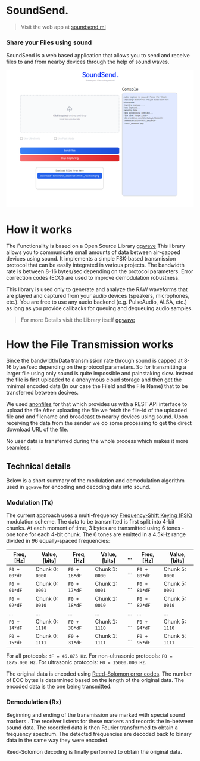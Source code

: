 
# SoundSend.

> Visit the web app at [soundsend.ml](https://www.soundsend.ml/)

### Share your Files using sound

SoundSend is a web based application that allows you to send and receive files to and from nearby devices through the help of sound waves.

![enter image description here](https://raw.githubusercontent.com/imsudip/sound_send_web/main/images/screengrab.png)
# How it  works
The Functionality is based on a Open Source Library [ggwave](https://github.com/ggerganov/ggwave)
This library allows you to communicate small amounts of data between air-gapped devices using sound. It implements a simple FSK-based transmission protocol that can be easily integrated in various projects. The bandwidth rate is between 8-16 bytes/sec depending on the protocol parameters. Error correction codes (ECC) are used to improve demodulation robustness.

This library is used only to generate and analyze the RAW waveforms that are played and captured from your audio devices (speakers, microphones, etc.). You are free to use any audio backend (e.g. PulseAudio, ALSA, etc.) as long as you provide callbacks for queuing and dequeuing audio samples.

> For more Details visit the Library itself
> [ggwave](https://github.com/ggerganov/ggwave)
# How the File Transmission works
Since the bandwidth/Data transmission rate through sound is capped at 8-16 bytes/sec depending on the protocol parameters. So for transmitting a larger file using only sound is quite impossible and painstaking slow. Instead the file is first uploaded to a anonymous cloud storage and then get the minimal encoded data (In our case the FileId and the File Name) that to be transferred between decives. 

We used [anonfiles](https://anonfiles.com/) for that which provides us with a REST API interface to upload the file.After uploading the file we fetch the file-id of the uploaded file and and filename and broadcast to nearby devices using sound. Upon receiving the data from the sender we do some processing to get the direct download URL of the file.

No user data is transferred during the whole process which makes it more seamless.
## Technical details

Below is a short summary of the modulation and demodulation algorithm used in `ggwave` for encoding and decoding data into sound.

### Modulation (Tx)

The current approach uses a multi-frequency [Frequency-Shift Keying (FSK)](https://en.wikipedia.org/wiki/Frequency-shift_keying) modulation scheme. The data to be transmitted is first split into 4-bit chunks. At each moment of time, 3 bytes are transmitted using 6 tones - one tone for each 4-bit chunk. The 6 tones are emitted in a 4.5kHz range divided in 96 equally-spaced frequencies:

| Freq, [Hz]   | Value, [bits]   | Freq, [Hz]   | Value, [bits]   | ... | Freq, [Hz]   | Value, [bits]   |
| ------------ | --------------- | ------------ | --------------- | --- | ------------ | --------------- |
| `F0 + 00*dF` | Chunk 0: `0000` | `F0 + 16*dF` | Chunk 1: `0000` | ... | `F0 + 80*dF` | Chunk 5: `0000` |
| `F0 + 01*dF` | Chunk 0: `0001` | `F0 + 17*dF` | Chunk 1: `0001` | ... | `F0 + 81*dF` | Chunk 5: `0001` |
| `F0 + 02*dF` | Chunk 0: `0010` | `F0 + 18*dF` | Chunk 1: `0010` | ... | `F0 + 82*dF` | Chunk 5: `0010` |
| ...          | ...             | ...          | ...             | ... | ...          | ...             |
| `F0 + 14*dF` | Chunk 0: `1110` | `F0 + 30*dF` | Chunk 1: `1110` | ... | `F0 + 94*dF` | Chunk 5: `1110` |
| `F0 + 15*dF` | Chunk 0: `1111` | `F0 + 31*dF` | Chunk 1: `1111` | ... | `F0 + 95*dF` | Chunk 5: `1111` |

For all protocols: `dF = 46.875 Hz`. For non-ultrasonic protocols: `F0 = 1875.000 Hz`. For ultrasonic protocols: `F0 = 15000.000 Hz`.

The original data is encoded using [Reed-Solomon error codes](https://github.com/ggerganov/ggwave/blob/master/src/reed-solomon). The number of ECC bytes is determined based on the length of the original data. The encoded data is the one being transmitted.

### Demodulation (Rx)

Beginning and ending of the transmission are marked with special sound markers . The receiver listens for these markers and records the in-between sound data. The recorded data is then Fourier transformed to obtain a frequency spectrum. The detected frequencies are decoded back to binary data in the same way they were encoded.

Reed-Solomon decoding is finally performed to obtain the original data.



